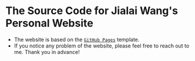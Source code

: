 # The Source Code for Jialai Wang's Personal Website
- The website is based on the [`GitHub Pages`](https://pages.github.com/) template.
- If you notice any problem of the website, please feel free to reach out to me. Thank you in advance!

